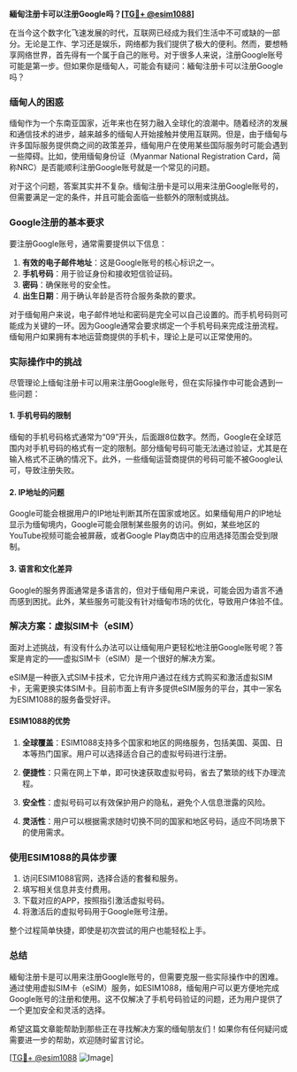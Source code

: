 **緬甸注册卡可以注册Google吗？[[TG💪+ @esim1088](https://t.me/s/esim1088)]**

在当今这个数字化飞速发展的时代，互联网已经成为我们生活中不可或缺的一部分。无论是工作、学习还是娱乐，网络都为我们提供了极大的便利。然而，要想畅享网络世界，首先得有一个属于自己的账号。对于很多人来说，注册Google账号可能是第一步。但如果你是缅甸人，可能会有疑问：緬甸注册卡可以注册Google吗？

### 缅甸人的困惑

缅甸作为一个东南亚国家，近年来也在努力融入全球化的浪潮中。随着经济的发展和通信技术的进步，越来越多的缅甸人开始接触并使用互联网。但是，由于缅甸与许多国际服务提供商之间的政策差异，缅甸用户在使用某些国际服务时可能会遇到一些障碍。比如，使用缅甸身份证（Myanmar National Registration Card，简称NRC）是否能顺利注册Google账号就是一个常见的问题。

对于这个问题，答案其实并不复杂。缅甸注册卡是可以用来注册Google账号的，但需要满足一定的条件，并且可能会面临一些额外的限制或挑战。

### Google注册的基本要求

要注册Google账号，通常需要提供以下信息：

1. **有效的电子邮件地址**：这是Google账号的核心标识之一。
2. **手机号码**：用于验证身份和接收短信验证码。
3. **密码**：确保账号的安全性。
4. **出生日期**：用于确认年龄是否符合服务条款的要求。

对于缅甸用户来说，电子邮件地址和密码是完全可以自己设置的。而手机号码则可能成为关键的一环。因为Google通常会要求绑定一个手机号码来完成注册流程。缅甸用户如果拥有本地运营商提供的手机卡，理论上是可以正常使用的。

### 实际操作中的挑战

尽管理论上缅甸注册卡可以用来注册Google账号，但在实际操作中可能会遇到一些问题：

#### 1. **手机号码的限制**
缅甸的手机号码格式通常为“09”开头，后面跟8位数字。然而，Google在全球范围内对手机号码的格式有一定的限制。部分缅甸号码可能无法通过验证，尤其是在输入格式不正确的情况下。此外，一些缅甸运营商提供的号码可能不被Google认可，导致注册失败。

#### 2. **IP地址的问题**
Google可能会根据用户的IP地址判断其所在国家或地区。如果缅甸用户的IP地址显示为缅甸境内，Google可能会限制某些服务的访问。例如，某些地区的YouTube视频可能会被屏蔽，或者Google Play商店中的应用选择范围会受到限制。

#### 3. **语言和文化差异**
Google的服务界面通常是多语言的，但对于缅甸用户来说，可能会因为语言不通而感到困扰。此外，某些服务可能没有针对缅甸市场的优化，导致用户体验不佳。

### 解决方案：虚拟SIM卡（eSIM）

面对上述挑战，有没有什么办法可以让缅甸用户更轻松地注册Google账号呢？答案是肯定的——虚拟SIM卡（eSIM）是一个很好的解决方案。

eSIM是一种嵌入式SIM卡技术，它允许用户通过在线方式购买和激活虚拟SIM卡，无需更换实体SIM卡。目前市面上有许多提供eSIM服务的平台，其中一家名为ESIM1088的服务备受好评。

#### ESIM1088的优势

1. **全球覆盖**：ESIM1088支持多个国家和地区的网络服务，包括美国、英国、日本等热门国家。用户可以选择适合自己的虚拟号码进行注册。
   
2. **便捷性**：只需在网上下单，即可快速获取虚拟号码，省去了繁琐的线下办理流程。

3. **安全性**：虚拟号码可以有效保护用户的隐私，避免个人信息泄露的风险。

4. **灵活性**：用户可以根据需求随时切换不同的国家和地区号码，适应不同场景下的使用需求。

### 使用ESIM1088的具体步骤

1. 访问ESIM1088官网，选择合适的套餐和服务。
2. 填写相关信息并支付费用。
3. 下载对应的APP，按照指引激活虚拟号码。
4. 将激活后的虚拟号码用于Google账号注册。

整个过程简单快捷，即使是初次尝试的用户也能轻松上手。

### 总结

緬甸注册卡是可以用来注册Google账号的，但需要克服一些实际操作中的困难。通过使用虚拟SIM卡（eSIM）服务，如ESIM1088，缅甸用户可以更方便地完成Google账号的注册和使用。这不仅解决了手机号码验证的问题，还为用户提供了一个更加安全和灵活的选择。

希望这篇文章能帮助到那些正在寻找解决方案的缅甸朋友们！如果你有任何疑问或需要进一步的帮助，欢迎随时留言讨论。

[[TG💪+ @esim1088](https://t.me/s/esim1088) ![Image](https://i.postimg.cc/4NQfJmqS/Snipaste-2025-05-13-00-14-12.png)]